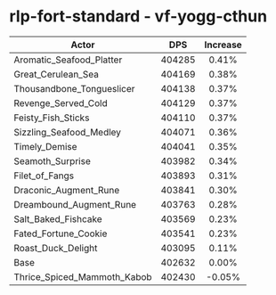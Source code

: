 # rlp-fort-standard - vf-yogg-cthun
| Actor | DPS | Increase |
|---|:---:|:---:|
|Aromatic_Seafood_Platter|404285|0.41%|
|Great_Cerulean_Sea|404169|0.38%|
|Thousandbone_Tongueslicer|404138|0.37%|
|Revenge_Served_Cold|404129|0.37%|
|Feisty_Fish_Sticks|404110|0.37%|
|Sizzling_Seafood_Medley|404071|0.36%|
|Timely_Demise|404041|0.35%|
|Seamoth_Surprise|403982|0.34%|
|Filet_of_Fangs|403893|0.31%|
|Draconic_Augment_Rune|403841|0.30%|
|Dreambound_Augment_Rune|403763|0.28%|
|Salt_Baked_Fishcake|403569|0.23%|
|Fated_Fortune_Cookie|403541|0.23%|
|Roast_Duck_Delight|403095|0.11%|
|Base|402632|0.00%|
|Thrice_Spiced_Mammoth_Kabob|402430|-0.05%|
